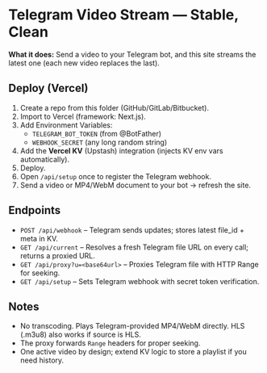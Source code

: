 # Telegram Video Stream — Stable, Clean

**What it does:** Send a video to your Telegram bot, and this site streams the latest one (each new video replaces the last).

## Deploy (Vercel)
1) Create a repo from this folder (GitHub/GitLab/Bitbucket).
2) Import to Vercel (framework: Next.js).
3) Add Environment Variables:
   - `TELEGRAM_BOT_TOKEN` (from @BotFather)
   - `WEBHOOK_SECRET` (any long random string)
4) Add the **Vercel KV** (Upstash) integration (injects KV env vars automatically).
5) Deploy.
6) Open `/api/setup` once to register the Telegram webhook.
7) Send a video or MP4/WebM document to your bot → refresh the site.

## Endpoints
- `POST /api/webhook` – Telegram sends updates; stores latest file_id + meta in KV.
- `GET /api/current` – Resolves a fresh Telegram file URL on every call; returns a proxied URL.
- `GET /api/proxy?u=<base64url>` – Proxies Telegram file with HTTP Range for seeking.
- `GET /api/setup` – Sets Telegram webhook with secret token verification.

## Notes
- No transcoding. Plays Telegram-provided MP4/WebM directly. HLS (.m3u8) also works if source is HLS.
- The proxy forwards `Range` headers for proper seeking.
- One active video by design; extend KV logic to store a playlist if you need history.